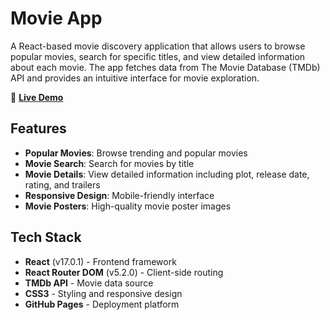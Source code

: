 # Movie App

A React-based movie discovery application that allows users to browse popular movies, search for specific titles, and view detailed information about each movie. The app fetches data from The Movie Database (TMDb) API and provides an intuitive interface for movie exploration.

🔗 **[Live Demo](https://msun0320.github.io/movie-app)**

## Features

- **Popular Movies**: Browse trending and popular movies
- **Movie Search**: Search for movies by title
- **Movie Details**: View detailed information including plot, release date, rating, and trailers
- **Responsive Design**: Mobile-friendly interface
- **Movie Posters**: High-quality movie poster images

## Tech Stack

- **React** (v17.0.1) - Frontend framework
- **React Router DOM** (v5.2.0) - Client-side routing
- **TMDb API** - Movie data source
- **CSS3** - Styling and responsive design
- **GitHub Pages** - Deployment platform
